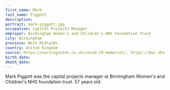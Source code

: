 ```yaml
---
first_name: Mark
last_name: Piggott
description: 
portrait: mark-piggott.jpg
occupation: Capital Projects Manager
employer: Birmingham Women's and Children's NHS Foundation Trust
city: Birmingham
province: West Midlands
country: United Kingdom
source: https://nursingnotes.co.uk/covid-19-memorial/, https://bwc.nhs.uk/news/tribute-to-mark-piggott-head-of-capital-projects-and-programmes-2806/
birth_date: 
death_date: 
---
```


Mark Piggott was the capital projects manager at Birmingham Women's and Children's NHS foundation trust. 57 years old.